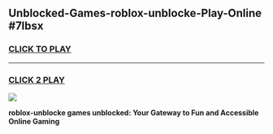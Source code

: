 
## Unblocked-Games-roblox-unblocke-Play-Online #7lbsx
<h3>
<a href="https://news.freeplayer.one?title=roblox-unblocke&ref=3">CLICK TO PLAY</a></h3>
<hr>

<h3>
<a href="https://news.freeplayer.one?title=roblox-unblocke&ref=3">CLICK 2 PLAY</a>
  
</h3>

<a href="https://news.freeplayer.one?title=roblox-unblocke&ref=3"><img src="https://clearcache.store/games.png"></a>


**roblox-unblocke games unblocked: Your Gateway to Fun and Accessible Online Gaming**
